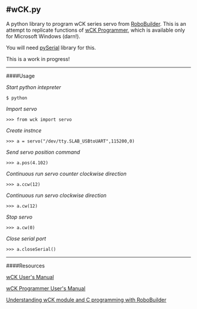 #wCK.py
---

A python library to program wCK series servo from [RoboBuilder](http://www.robobuilder.net/eng/index.asp). This is an attempt to replicate functions of [wCK Programmer](http://robosavvy.com/RoboSavvyPages/Robobuilder/robobuilder-creator-users-manual.pdf), which is available only for Microsoft Windows (darn!).

You will need [pySerial](http://pyserial.sourceforge.net) library for this.

This is a work in progress!

---
####Usage

*Start python intepreter*

`$ python`

*Import servo*

`>>> from wck import servo`

*Create instnce*

`>>> a = servo("/dev/tty.SLAB_USBtoUART",115200,0)`

*Send servo position command*

`>>> a.pos(4.102)`

*Continuous run servo counter clockwise direction*

`>>> a.ccw(12)`

*Continuous run servo clockwise direction*

`>>> a.cw(12)`

*Stop servo*

`>>> a.cw(0)`

*Close serial port*

`>>> a.closeSerial()`

---
####Resources

[wCK User's Manual](http://robosavvy.com/RoboSavvyPages/Robobuilder/robobuilder-creator-users-manual.pdf)

[wCK Programmer User's Manual](http://www.tribotix.com/Downloads/RoboBuilder/wCK/User%20Manual%20_wCK%20programmer%20tool_%20v1.03%20EN.pdf)

[Understanding wCK module and 
C programming with RoboBuilder](http://ro-botica.com/img/Robobuilder/RoboBuilder%20C_tutorial%20.pdf)



